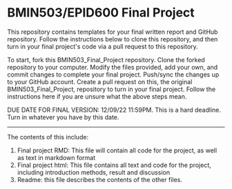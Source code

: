 # BMIN503/EPID600 Final Project

This repository contains templates for your final written report and GitHub repository. Follow the instructions below to clone this repository, and then turn in your final project's code via a pull request to this repository.

To start, fork this BMIN503_Final_Project repository.
Clone the forked repository to your computer.
Modify the files provided, add your own, and commit changes to complete your final project.
Push/sync the changes up to your GitHub account.
Create a pull request on this, the original BMIN503_Final_Project, repository to turn in your final project.
Follow the instructions here if you are unsure what the above steps mean.

DUE DATE FOR FINAL VERSION: 12/09/22 11:59PM. This is a hard deadline. Turn in whatever you have by this date.

----------------------------------------------------------------------------------------------------------------
The contents of this include:

1. Final project RMD: This file will contain all code for the project, as well as text in markdown format
2. Final project html: This file contains all text and code for the project, including introduction methods, result and discussion
3. Readme: this file describes the contents of the other files.






